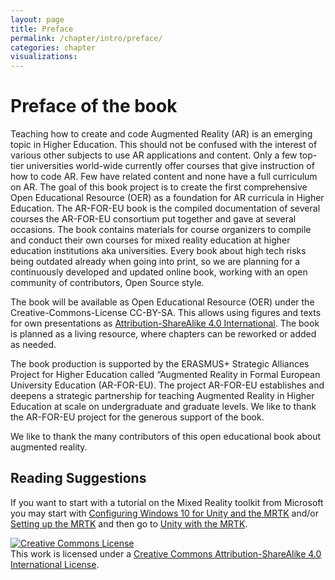 ```yaml
---
layout: page
title: Preface
permalink: /chapter/intro/preface/
categories: chapter
visualizations:
---
```


# Preface of the book

Teaching how to create and code Augmented Reality (AR) is an emerging topic in Higher Education.
This should not be confused with the interest of various other subjects to use AR applications and content.
Only a few top-tier universities world-wide currently offer courses that give instruction of how to code AR.
Few have related content and none have a full curriculum on AR.
The goal of this book project is to create the first comprehensive Open Educational Resource (OER) as a 
foundation for AR curricula in Higher Education.
The AR-FOR-EU book is the compiled documentation of 
several courses the AR-FOR-EU consortium put together and gave at
several occasions.
The book contains materials for course organizers to compile and conduct their own courses
for mixed reality education at higher education institutions aka universities.
Every book about high tech risks being outdated already when going into print,
 so we are planning for a continuously developed and updated online book, 
 working with an open community of contributors, Open Source style.

The book will be available as Open Educational Resource (OER) under the Creative-Commons-License CC-BY-SA.
This allows using figures and texts for own presentations as [Attribution-ShareAlike 4.0 International](http://creativecommons.org/licenses/by-sa/4.0/).
The book is planned as a living resource, where chapters can be reworked or added as needed.

The book production is supported by the ERASMUS+ Strategic Alliances Project for Higher Education called 
“Augmented Reality in Formal European University Education (AR-FOR-EU).
The project AR-FOR-EU establishes and deepens a strategic partnership for teaching 
Augmented Reality in Higher Education at scale on undergraduate and graduate levels.
We like to thank the AR-FOR-EU project for the generous support of the book.



We like to thank the many contributors of this open educational book about augmented reality.



## Reading Suggestions

If you want to start with a tutorial on the Mixed Reality toolkit from Microsoft you may start with 
[Configuring Windows 10 for Unity and the MRTK](/ar-for-eu-book/chapter/development/unity/mrtk/configure/) and/or [Setting up the MRTK](/ar-for-eu-book/chapter/development/unity/mrtk/)
and then go to [Unity with the MRTK](/ar-for-eu-book/chapter/development/unity/introduction/).

<a rel="license" href="http://creativecommons.org/licenses/by-sa/4.0/"><img alt="Creative Commons License" style="border-width:0" src="https://i.creativecommons.org/l/by-sa/4.0/88x31.png" /></a><br />This work is licensed under a <a rel="license" href="http://creativecommons.org/licenses/by-sa/4.0/">Creative Commons Attribution-ShareAlike 4.0 International License</a>.
